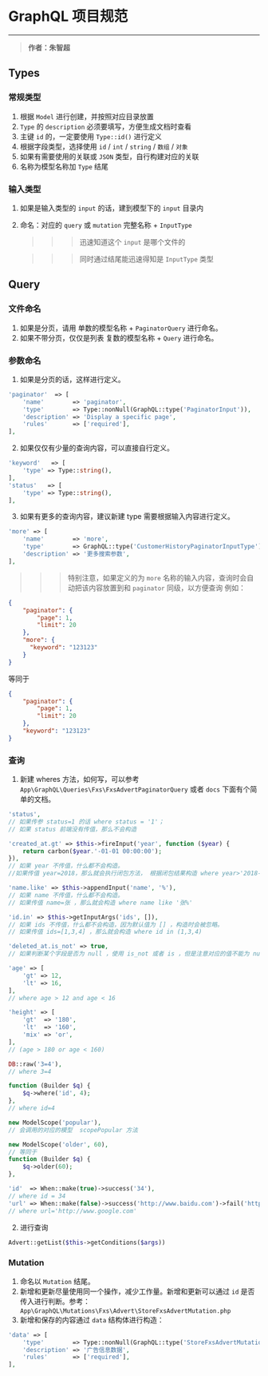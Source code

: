 # GraphQL 项目规范

---

>**作者：朱智超**

## Types

### 常规类型

1. 根据 `Model` 进行创建，并按照对应目录放置
2. `Type` 的 `description` 必须要填写，方便生成文档时查看
3. 主键 `id` 的，一定要使用 `Type::id()` 进行定义
4. 根据字段类型，选择使用 `id` / `int` / `string` / `数组` / `对象`
5. 如果有需要使用的关联或 `JSON` 类型，自行构建对应的关联
6. 名称为模型名称加 `Type` 结尾

### 输入类型

1. 如果是输入类型的 `input` 的话，建到模型下的 `input` 目录内
2. 命名：对应的 `query` 或 `mutation` 完整名称 + `InputType`
     
     >>>迅速知道这个 `input` 是哪个文件的
     
     >>>同时通过结尾能迅速得知是 `InputType` 类型

## Query

### 文件命名

1. 如果是分页，请用 单数的模型名称 + `PaginatorQuery` 进行命名。
2. 如果不带分页，仅仅是列表 复数的模型名称 + `Query` 进行命名。

### 参数命名

1. 如果是分页的话，这样进行定义。

```php
'paginator'  => [
    'name'        => 'paginator',
    'type'        => Type::nonNull(GraphQL::type('PaginatorInput')),
    'description' => 'Display a specific page',
    'rules'       => ['required'],
],
```

2. 如果仅仅有少量的查询内容，可以直接自行定义。

```php
'keyword'   => [
    'type' => Type::string(),
],
'status'   => [
    'type' => Type::string(),
],
```

3. 如果有更多的查询内容，建议新建 type 需要根据输入内容进行定义。

```php
'more' => [
    'name'        => 'more',
    'type'        => GraphQL::type('CustomerHistoryPaginatorInputType'),
    'description' => '更多搜索参数',
],
```

>>> 特别注意，如果定义的为 `more` 名称的输入内容，查询时会自动把该内容放置到和 `paginator` 同级，以方便查询
>>> 例如：

```json
{
	"paginator": {
		"page": 1,
		"limit": 20
	},
	"more": {
	  "keyword": "123123"
	}
}
```

等同于

```json
{
	"paginator": {
		"page": 1,
		"limit": 20
	},
	"keyword": "123123"
}
```

### 查询

1. 新建 wheres 方法，如何写，可以参考 `App\GraphQL\Queries\Fxs\FxsAdvertPaginatorQuery` 或者 `docs` 下面有个简单的文档。

```php
'status',
// 如果传参 status=1 的话 where status = '1'；
// 如果 status 前端没有传值，那么不会构造

'created_at.gt' => $this->fireInput('year', function ($year) {
    return carbon($year.'-01-01 00:00:00');
}),
// 如果 year 不传值，什么都不会构造。
//如果传值 year=2018，那么就会执行闭包方法， 根据闭包结果构造 where year>'2018-01-01 00:00:00'

'name.like' => $this->appendInput('name', '%'),
// 如果 name 不传值，什么都不会构造。
// 如果传值 name=张 ，那么就会构造 where name like '张%'

'id.in' => $this->getInputArgs('ids', []),
// 如果 ids 不传值，什么都不会构造，因为默认值为 [] ，构造时会被忽略。
// 如果传值 ids=[1,3,4] ，那么就会构造 where id in (1,3,4)

'deleted_at.is_not' => true,
// 如果判断某个字段是否为 null ，使用 is_not 或者 is ，但是注意对应的值不能为 null ，因为值为 null 时，会被自动跳过

'age' => [
    'gt' => 12,
    'lt' => 16,
],
// where age > 12 and age < 16

'height' => [
    'gt'  => '180',
    'lt'  => '160',
    'mix' => 'or',
],
// (age > 180 or age < 160)

DB::raw('3=4'),
// where 3=4

function (Builder $q) {
    $q->where('id', 4);
},
// where id=4

new ModelScope('popular'),
// 会调用的对应的模型  scopePopular 方法

new ModelScope('older', 60),
// 等同于
function (Builder $q) {
    $q->older(60);
},

'id'  => When::make(true)->success('34'),
// where id = 34
'url' => When::make(false)->success('http://www.baidu.com')->fail('http://www.google.com'),
// where url='http://www.google.com'
```

2. 进行查询

```php
Advert::getList($this->getConditions($args))
```

### Mutation

1. 命名以 `Mutation` 结尾。
2. 新增和更新尽量使用同一个操作，减少工作量。新增和更新可以通过 `id` 是否传入进行判断。参考：`App\GraphQL\Mutations\Fxs\Advert\StoreFxsAdvertMutation.php`
3. 新增和保存的内容通过 `data` 结构体进行构造：
```php
'data' => [
    'type'        => Type::nonNull(GraphQL::type('StoreFxsAdvertMutationInput')),
    'description' => '广告信息数据',
    'rules'       => ['required'],
],
```
